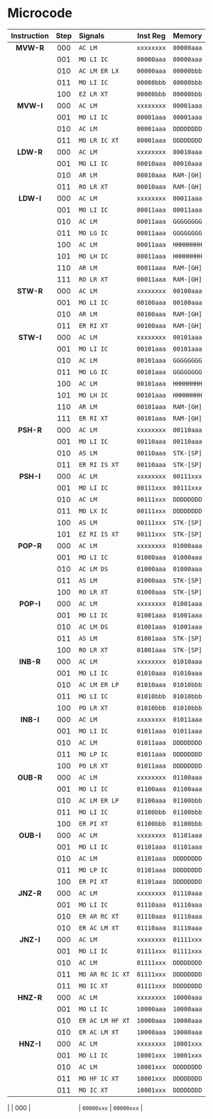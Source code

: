 # Microcode

| Instruction | Step | Signals | Inst Reg | Memory |
| :---------: | :--: | :------ | :------: | :----: |
| **MVW-R** | 000 | `AC LM         ` | `xxxxxxxx` | `00000aaa` |
|           | 001 | `MO LI IC      ` | `00000aaa` | `00000aaa` |
|           | 010 | `AC LM ER LX   ` | `00000aaa` | `00000bbb` |
|           | 011 | `MO LI IC      ` | `00000bbb` | `00000bbb` |
|           | 100 | `EZ LR XT      ` | `00000bbb` | `00000bbb` |
| **MVW-I** | 000 | `AC LM         ` | `xxxxxxxx` | `00001aaa` |
|           | 001 | `MO LI IC      ` | `00001aaa` | `00001aaa` |
|           | 010 | `AC LM         ` | `00001aaa` | `DDDDDDDD` |
|           | 011 | `MO LR IC XT   ` | `00001aaa` | `DDDDDDDD` |
| **LDW-R** | 000 | `AC LM         ` | `xxxxxxxx` | `00010aaa` |
|           | 001 | `MO LI IC      ` | `00010aaa` | `00010aaa` |
|           | 010 | `AR LM         ` | `00010aaa` | `RAM-[GH]` |
|           | 011 | `RO LR XT      ` | `00010aaa` | `RAM-[GH]` |
| **LDW-I** | 000 | `AC LM         ` | `xxxxxxxx` | `00011aaa` |
|           | 001 | `MO LI IC      ` | `00011aaa` | `00011aaa` |
|           | 010 | `AC LM         ` | `00011aaa` | `GGGGGGGG` |
|           | 011 | `MO LG IC      ` | `00011aaa` | `GGGGGGGG` |
|           | 100 | `AC LM         ` | `00011aaa` | `HHHHHHHH` |
|           | 101 | `MO LH IC      ` | `00011aaa` | `HHHHHHHH` |
|           | 110 | `AR LM         ` | `00011aaa` | `RAM-[GH]` |
|           | 111 | `RO LR XT      ` | `00011aaa` | `RAM-[GH]` |
| **STW-R** | 000 | `AC LM         ` | `xxxxxxxx` | `00100aaa` |
|           | 001 | `MO LI IC      ` | `00100aaa` | `00100aaa` |
|           | 010 | `AR LM         ` | `00100aaa` | `RAM-[GH]` |
|           | 011 | `ER RI XT      ` | `00100aaa` | `RAM-[GH]` |
| **STW-I** | 000 | `AC LM         ` | `xxxxxxxx` | `00101aaa` |
|           | 001 | `MO LI IC      ` | `00101aaa` | `00101aaa` |
|           | 010 | `AC LM         ` | `00101aaa` | `GGGGGGGG` |
|           | 011 | `MO LG IC      ` | `00101aaa` | `GGGGGGGG` |
|           | 100 | `AC LM         ` | `00101aaa` | `HHHHHHHH` |
|           | 101 | `MO LH IC      ` | `00101aaa` | `HHHHHHHH` |
|           | 110 | `AR LM         ` | `00101aaa` | `RAM-[GH]` |
|           | 111 | `ER RI XT      ` | `00101aaa` | `RAM-[GH]` |
| **PSH-R** | 000 | `AC LM         ` | `xxxxxxxx` | `00110aaa` |
|           | 001 | `MO LI IC      ` | `00110aaa` | `00110aaa` |
|           | 010 | `AS LM         ` | `00110aaa` | `STK-[SP]` |
|           | 011 | `ER RI IS XT   ` | `00110aaa` | `STK-[SP]` |
| **PSH-I** | 000 | `AC LM         ` | `xxxxxxxx` | `00111xxx` |
|           | 001 | `MO LI IC      ` | `00111xxx` | `00111xxx` |
|           | 010 | `AC LM         ` | `00111xxx` | `DDDDDDDD` |
|           | 011 | `MO LX IC      ` | `00111xxx` | `DDDDDDDD` |
|           | 100 | `AS LM         ` | `00111xxx` | `STK-[SP]` |
|           | 101 | `EZ RI IS XT   ` | `00111xxx` | `STK-[SP]` |
| **POP-R** | 000 | `AC LM         ` | `xxxxxxxx` | `01000aaa` |
|           | 001 | `MO LI IC      ` | `01000aaa` | `01000aaa` |
|           | 010 | `AC LM DS      ` | `01000aaa` | `01000aaa` |
|           | 011 | `AS LM         ` | `01000aaa` | `STK-[SP]` |
|           | 100 | `RO LR XT      ` | `01000aaa` | `STK-[SP]` |
| **POP-I** | 000 | `AC LM         ` | `xxxxxxxx` | `01001aaa` |
|           | 001 | `MO LI IC      ` | `01001aaa` | `01001aaa` |
|           | 010 | `AC LM DS      ` | `01001aaa` | `01001aaa` |
|           | 011 | `AS LM         ` | `01001aaa` | `STK-[SP]` |
|           | 100 | `RO LR XT      ` | `01001aaa` | `STK-[SP]` |
| **INB-R** | 000 | `AC LM         ` | `xxxxxxxx` | `01010aaa` |
|           | 001 | `MO LI IC      ` | `01010aaa` | `01010aaa` |
|           | 010 | `AC LM ER LP   ` | `01010aaa` | `01010bbb` |
|           | 011 | `MO LI IC      ` | `01010bbb` | `01010bbb` |
|           | 100 | `PO LR XT      ` | `01010bbb` | `01010bbb` |
| **INB-I** | 000 | `AC LM         ` | `xxxxxxxx` | `01011aaa` |
|           | 001 | `MO LI IC      ` | `01011aaa` | `01011aaa` |
|           | 010 | `AC LM         ` | `01011aaa` | `DDDDDDDD` |
|           | 011 | `MO LP IC      ` | `01011aaa` | `DDDDDDDD` |
|           | 100 | `PO LR XT      ` | `01011aaa` | `DDDDDDDD` |
| **OUB-R** | 000 | `AC LM         ` | `xxxxxxxx` | `01100aaa` |
|           | 001 | `MO LI IC      ` | `01100aaa` | `01100aaa` |
|           | 010 | `AC LM ER LP   ` | `01100aaa` | `01100bbb` |
|           | 011 | `MO LI IC      ` | `01100bbb` | `01100bbb` |
|           | 100 | `ER PI XT      ` | `01100bbb` | `01100bbb` |
| **OUB-I** | 000 | `AC LM         ` | `xxxxxxxx` | `01101aaa` |
|           | 001 | `MO LI IC      ` | `01101aaa` | `01101aaa` |
|           | 010 | `AC LM         ` | `01101aaa` | `DDDDDDDD` |
|           | 011 | `MO LP IC      ` | `01101aaa` | `DDDDDDDD` |
|           | 100 | `ER PI XT      ` | `01101aaa` | `DDDDDDDD` |
| **JNZ-R** | 000 | `AC LM         ` | `xxxxxxxx` | `01110aaa` |
|           | 001 | `MO LI IC      ` | `01110aaa` | `01110aaa` |
|           | 010 | `ER AR RC XT   ` | `01110aaa` | `01110aaa` |
|           | 010 | `ER AC LM XT   ` | `01110aaa` | `01110aaa` |
| **JNZ-I** | 000 | `AC LM         ` | `xxxxxxxx` | `01111xxx` |
|           | 001 | `MO LI IC      ` | `01111xxx` | `01111xxx` |
|           | 010 | `AC LM         ` | `01111xxx` | `DDDDDDDD` |
|           | 011 | `MO AR RC IC XT` | `01111xxx` | `DDDDDDDD` |
|           | 011 | `MO IC XT      ` | `01111xxx` | `DDDDDDDD` |
| **HNZ-R** | 000 | `AC LM         ` | `xxxxxxxx` | `10000aaa` |
|           | 001 | `MO LI IC      ` | `10000aaa` | `10000aaa` |
|           | 010 | `ER AC LM HF XT` | `10000aaa` | `10000aaa` |
|           | 010 | `ER AC LM XT   ` | `10000aaa` | `10000aaa` |
| **HNZ-I** | 000 | `AC LM         ` | `xxxxxxxx` | `10001xxx` |
|           | 001 | `MO LI IC      ` | `10001xxx` | `10001xxx` |
|           | 010 | `AC LM         ` | `10001xxx` | `DDDDDDDD` |
|           | 011 | `MO HF IC XT   ` | `10001xxx` | `DDDDDDDD` |
|           | 011 | `MO IC XT      ` | `10001xxx` | `DDDDDDDD` |

|           | 000 | `              ` | `00000xxx` | `00000xxx` |
